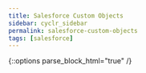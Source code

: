 ```yaml
---
title: Salesforce Custom Objects
sidebar: cyclr_sidebar
permalink: salesforce-custom-objects
tags: [salesforce]
---
```

{::options parse_block_html="true" /}
